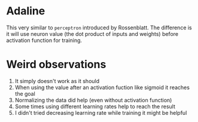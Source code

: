 # Adaline
This very similar to `perceptron` introduced by Rossenblatt.
The difference is it will use neuron value (the dot product of inputs and weights)
before activation function for training.

# Weird observations
1. It simply doesn't work as it should
2. When using the value after an activation fuction like sigmoid it reaches the goal
3. Normalizing the data did help (even without activation function)
4. Some times using different learning rates help to reach the result
5. I didn't tried decreasing learning rate while training it might be helpful

